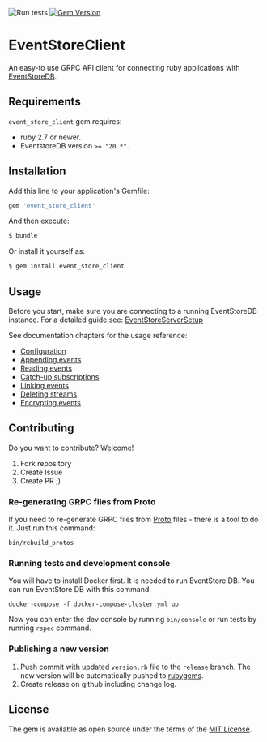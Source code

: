 ![Run tests](https://github.com/yousty/event_store_client/workflows/Run%20tests/badge.svg?branch=master&event=push)
[![Gem Version](https://badge.fury.io/rb/event_store_client.svg)](https://badge.fury.io/rb/event_store_client)

# EventStoreClient

An easy-to use GRPC API client for connecting ruby applications with [EventStoreDB](https://eventstore.com/).

## Requirements

`event_store_client` gem requires:

- ruby 2.7 or newer.
- EventstoreDB version `>= "20.*"`.

## Installation
Add this line to your application's Gemfile:

```ruby
gem 'event_store_client'
```

And then execute:
```bash
$ bundle
```

Or install it yourself as:
```bash
$ gem install event_store_client
```

## Usage

Before you start, make sure you are connecting to a running EventStoreDB instance. For a detailed guide see:
[EventStoreServerSetup](https://github.com/yousty/event_store_client/blob/master/docs/eventstore_server_setup.md)

See documentation chapters for the usage reference:

- [Configuration](docs/configuration.md)
- [Appending events](docs/appending_events.md)
- [Reading events](docs/reading_events.md)
- [Catch-up subscriptions](docs/catch_up_subscriptions.md)
- [Linking events](docs/linking_events.md)
- [Deleting streams](docs/deleting_streams.md)
- [Encrypting events](docs/encrypting_events.md)

## Contributing

Do you want to contribute? Welcome!

1. Fork repository
2. Create Issue
3. Create PR ;)

### Re-generating GRPC files from Proto

If you need to re-generate GRPC files from [Proto](https://github.com/EventStore/EventStore/tree/master/src/Protos/Grpc) files - there is a tool to do it. Just run this command:

```shell
bin/rebuild_protos
```

### Running tests and development console

You will have to install Docker first. It is needed to run EventStore DB. You can run EventStore DB with this command:

```shell
docker-compose -f docker-compose-cluster.yml up
```

Now you can enter the dev console by running `bin/console` or run tests by running `rspec` command.

### Publishing a new version

1. Push commit with updated `version.rb` file to the `release` branch. The new version will be automatically pushed to [rubygems](https://rubygems.org).
2. Create release on github including change log.

## License

The gem is available as open source under the terms of the [MIT License](http://opensource.org/licenses/MIT).
